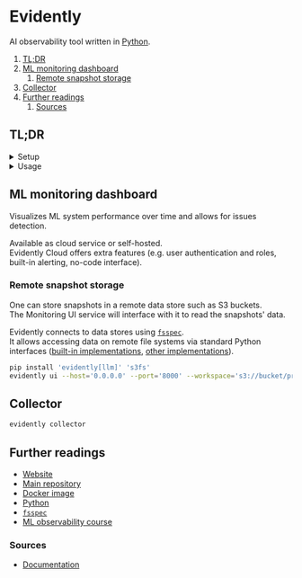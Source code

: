 # Evidently

AI observability tool written in [Python].

1. [TL;DR](#tldr)
1. [ML monitoring dashboard](#ml-monitoring-dashboard)
   1. [Remote snapshot storage](#remote-snapshot-storage)
1. [Collector](#collector)
1. [Further readings](#further-readings)
   1. [Sources](#sources)

## TL;DR

<details>
  <summary>Setup</summary>

```sh
pip install 'evidently'
pip install 'evidently[llm]' 's3fs' 'tracely'
```

</details>

<details>
  <summary>Usage</summary>

```sh
evidently ui
evidently ui … --host='0.0.0.0' --port='8080'
FSSPEC_S3_KEY='AKIA2HKHF74L0123ABCD' FSSPEC_S3_SECRET='jlc/m1sO…' evidently ui … --workspace='s3://bucket/prefix'

evidently collector
```

</details>

## ML monitoring dashboard

Visualizes ML system performance over time and allows for issues detection.

Available as cloud service or self-hosted.<br/>
Evidently Cloud offers extra features (e.g. user authentication and roles, built-in alerting, no-code interface).

### Remote snapshot storage

One can store snapshots in a remote data store such as S3 buckets.<br/>
The Monitoring UI service will interface with it to read the snapshots' data.

Evidently connects to data stores using [`fsspec`][fsspec].<br/>
It allows accessing data on remote file systems via standard Python interfaces
([built-in implementations][fsspec built-in implementations], [other implementations][fsspec other implementations]).

```sh
pip install 'evidently[llm]' 's3fs'
evidently ui --host='0.0.0.0' --port='8000' --workspace='s3://bucket/prefix'
```

## Collector

```sh
evidently collector
```

## Further readings

- [Website]
- [Main repository]
- [Docker image]
- [Python]
- [`fsspec`][fsspec]
- [ML observability course]

### Sources

- [Documentation]

<!--
  Reference
  ═╬═Time══
  -->

<!-- In-article sections -->
<!-- Knowledge base -->
[python]: python.md

<!-- Files -->
<!-- Upstream -->
[docker image]: https://hub.docker.com/r/evidently/evidently-service
[documentation]: https://docs.evidentlyai.com/
[main repository]: https://github.com/evidentlyai/evidently
[ml observability course]: https://learn.evidentlyai.com/
[website]: https://www.evidentlyai.com/

<!-- Others -->
[fsspec built-in implementations]: https://filesystem-spec.readthedocs.io/en/latest/api.html#built-in-implementations
[fsspec other implementations]: https://filesystem-spec.readthedocs.io/en/latest/api.html#other-known-implementations
[fsspec]: https://filesystem-spec.readthedocs.io/en/latest/
